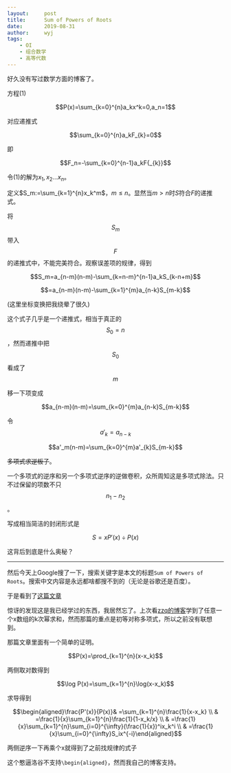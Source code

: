 ```yaml
---
layout:		post
title:		Sum of Powers of Roots
date:		2019-08-31
author:		wyj
tags:
    - OI
    - 组合数学
    - 高等代数
---
```


好久没有写过数学方面的博客了。

方程(1)

$$P(x)=\sum_{k=0}^{n}a_kx^k=0,a_n=1$$

对应递推式

$$\sum_{k=0}^{n}a_kF_{k}=0$$

即

$$F_n=-\sum_{k=0}^{n-1}a_kF{_{k}}$$

令(1)的解为$x_1,x_2\ldots x_n$。

定义$S_m:=\sum_{k=1}^{n}x_k^m$，$m\le n$。显然当$m\gt n$时$S$符合$F$的递推式。

将$$S_m$$带入$$F$$的递推式中，不能完美符合。观察误差项的规律，得到

$$S_m=a_{n-m}(n-m)-\sum_{k=n-m}^{n-1}a_kS_{k-n+m}$$

$$=a_{n-m}(n-m)-\sum_{k=1}^{m}a_{n-k}S_{m-k}$$

(这里坐标变换把我绕晕了很久)

这个式子几乎是一个递推式，相当于真正的$$S_0=n$$，然而递推中把$$S_0$$看成了$$m$$

移一下项变成

$$a_{n-m}(n-m)=\sum_{k=0}^{m}a_{n-k}S_{m-k}$$

令$$a'_k=a_{n-k}$$

$$a'_m(n-m)=\sum_{k=0}^{m}a'_{k}S_{m-k}$$

~~多项式求逆板子~~。

一个多项式的逆序和另一个多项式逆序的逆做卷积，众所周知这是多项式除法。只不过保留的项数不只$$n_1-n_2$$。

写成相当简洁的封闭形式是

$$S=xP'(x)\div P(x)$$

这背后到底是什么奥秘？

---

然后今天上Google搜了一下，搜索关键字是本文的标题`Sum of Powers of Roots`。搜索中文内容是永远都啥都搜不到的（无论是谷歌还是百度）。

于是看到了[这篇文章](https://www.qc.edu.hk/math/Resource/AL/Sum%20of%20Powers%20of%20Roots.pdf)

惊讶的发现这是我已经学过的东西，我居然忘了。上次看[zzq的博客](https://www.cnblogs.com/zzqsblog/p/7265111.html)学到了任意一个x数组的k次幂求和，然而那篇的重点是初等对称多项式，所以之前没有联想到。

那篇文章里面有一个简单的证明。

$$P(x)=\prod_{k=1}^{n}(x-x_k)$$

两侧取对数得到

$$\log P(x)=\sum_{k=1}^{n}\log(x-x_k)$$

求导得到

$$\begin{aligned}\frac{P'(x)}{P(x)}& =\sum_{k=1}^{n}\frac{1}{x-x_k} \\
& =\frac{1}{x}\sum_{k=1}^{n}\frac{1}{1-x_k/x} \\
& =\frac{1}{x}\sum_{k=1}^{n}\sum_{i=0}^{\infty}(\frac{1}{x})^ix_k^i \\
& =\frac{1}{x}\sum_{i=0}^{\infty}S_ix^{-i}\end{aligned}$$

两侧逆序一下再乘个x就得到了之前找规律的式子

这个憨逼洛谷不支持`\begin{aligned}`，然而我自己的博客支持。

